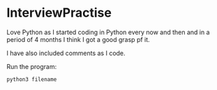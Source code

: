 # InterviewPractise

Love Python as I started coding in Python every now and then and in a period of 4 months I think I got a good grasp pf it.

I have also included comments as I code. 

Run the program:

```python3 filename```